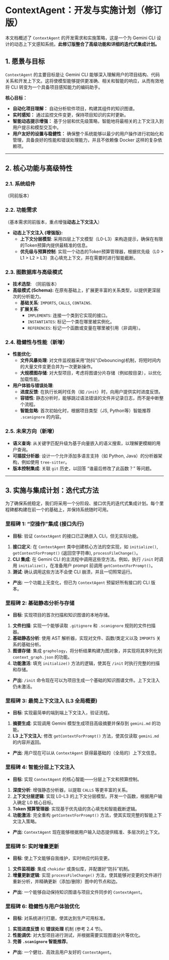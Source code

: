 # ContextAgent：开发与实施计划（修订版）

本文档概述了 `ContextAgent` 的开发需求和实施策略，这是一个为 Gemini CLI 设计的动态上下文感知系统。**此修订版整合了高级功能和详细的迭代式集成计划。**

## 1. 愿景与目标

`ContextAgent` 的主要目标是让 Gemini CLI 能够深入理解用户的项目结构、代码关系和开发上下文。这将使模型能够提供更准确、相关和智能的响应，从而有效地将 CLI 转变为一个具备项目感知能力的编码助手。

**核心目标：**

-   **自动化项目理解：** 自动分析软件项目，构建其组件的知识图谱。
-   **实时感知：** 通过监控文件变更，保持项目知识的实时更新。
-   **智能动态提示增强：** 基于分层和优先级策略，智能地将最相关的上下文注入到用户提示和模型交互中。
-   **用户友好的设置与稳健性：** 确保整个系统能够以最少的用户操作进行初始化和管理，具备良好的性能和错误处理能力，并且不依赖像 Docker 这样的复杂依赖项。

---

## 2. 核心功能与高级特性

### 2.1. 系统组件

（同前版本）

### 2.2. 功能需求

（基本需求同前版本，重点增强**动态上下文注入**）

-   **动态上下文注入 (增强版):**
    -   **上下文分层模型**: 采用四层上下文模型（L0-L3）来构造提示，确保在有限的Token预算内提供最精准的信息。
    -   **优先级与预算控制**: 实现一个动态的Token预算管理器，根据优先级（L0 > L1 > L2 > L3）贪心填充上下文，并在需要时进行智能截断。

### 2.3. 图数据库与高级模式

-   **技术选型**: （同前版本）
-   **高级模式 (Schema):** 在原有基础上，扩展更丰富的关系类型，以提供更深层次的分析能力。
    -   **基础关系**: `IMPORTS`, `CALLS`, `CONTAINS`.
    -   **扩展关系**:
        -   `IMPLEMENTS`: 连接一个类到它实现的接口。
        -   `INSTANTIATES`: 标记一个类在哪里被实例化。
        -   `REFERENCES`: 标记一个函数或变量在哪里被引用（非调用）。

### 2.4. 稳健性与性能（新增）

-   **性能优化**:
    -   **文件风暴处理**: 对文件监视器采用“防抖”(Debouncing)机制，将短时间内的大量文件变更合并为一次更新操作。
    -   **大规模图存储**: 对大型项目，考虑将图谱分片存储（例如按目录），以优化加载性能。
-   **用户体验与错误处理**:
    -   **进度反馈**: 在执行长耗时任务（如 `/init`）时，向用户提供实时进度反馈。
    -   **容错性**: 静态分析时，能够跳过语法错误的文件并记录日志，而不是中断整个流程。
    -   **智能忽略**: 首次初始化时，根据项目类型（JS, Python等）智能推荐 `.scanignore` 的内容。

### 2.5. 未来方向（新增）

-   **语义查询**: 从关键字匹配升级为基于向量嵌入的语义搜索，以理解更模糊的用户查询。
-   **可插拔分析器**: 设计一个允许添加多语言支持（如 Python, Java）的分析器架构，例如使用 `tree-sitter`。
-   **版本控制集成**: 关联 `git` 历史，以回答 “谁最后修改了此函数？” 等问题。

---

## 3. 实施与集成计划：迭代式方法

为了确保系统稳定，我们将采用一个分阶段、接口优先的迭代式集成计划。每个里程碑都构建在前一个的基础上，并保持系统随时可用。

### 里程碑 1: “空操作”集成 (接口先行)

* **目标**: 验证 `ContextAgent` 的接口已正确嵌入 CLI，但无实际功能。
1.  **接口定义**: 在 `ContextAgent` 类中创建核心方法的空实现，如 `initialize()`, `getContextForPrompt()` (返回空字符串), `processFileChange()`。
2.  **CLI 集成**: 在 Gemini CLI 的主流程中调用这些空方法。例如，执行 `/init` 时调用 `initialize()`，在准备用户 prompt 前调用 `getContextForPrompt()`。
3.  **测试**: 确认调用这些方法不会使 CLI 崩溃，并且一切照常运行。
* **产出**: 一个功能上无变化，但已为 `ContextAgent` 预留好所有接口的 CLI 版本。

### 里程碑 2: 基础静态分析与存储

* **目标**: 实现项目的首次扫描和知识图谱的本地存储。
1.  **文件扫描**: 实现一个能够读取 `.gitignore` 和 `.scanignore` 规则的文件扫描器。
2.  **基础静态分析**: 使用 AST 解析器，实现对文件、函数/类定义以及 `IMPORTS` 关系的基础分析。
3.  **图谱存储**: 集成 `graphology`，将分析结果构建为图对象，并实现将其序列化到 `context_graph.json` 的功能。
4.  **功能激活**: 填充 `initialize()` 方法的逻辑，使其在 `/init` 时执行完整的扫描和存储。
* **产出**: `/init` 命令现在可以为项目生成一个基础的知识图谱文件。上下文注入仍未激活。

### 里程碑 3: 最简上下文注入 (L3 全局概要)

* **目标**: 实现最简单的端到端上下文注入，验证流程。
1.  **摘要生成**: 实现调用 Gemini 模型生成项目高级摘要并保存到 `gemini.md` 的功能。
2.  **L3 上下文注入**: 修改 `getContextForPrompt()` 方法，使其仅读取 `gemini.md` 的内容并返回。
* **产出**: 用户现在可以从 `ContextAgent` 获得最基础的（全局的）上下文信息。

### 里程碑 4: 智能分层上下文注入

* **目标**: 实现 `ContextAgent` 的核心智能——分层上下文和预算控制。
1.  **深度分析**: 增强静态分析器，以提取 `CALLS` 等更丰富的关系。
2.  **上下文分层逻辑**: 实现 L0-L3 的上下文分层模型。开发一个函数，根据用户输入确定 L0 核心目标。
3.  **Token 预算管理器**: 实现基于优先级的贪心填充和智能截断逻辑。
4.  **功能激活**: 完全重构 `getContextForPrompt()` 方法，使其实现完整的智能上下文注入策略。
* **产出**: `ContextAgent` 现在能够根据用户输入动态提供精准、多层次的上下文。

### 里程碑 5: 实时增量更新

* **目标**: 使上下文能够自我维护，实时响应代码变更。
1.  **文件监视器**: 集成 `chokidar` 或类似库，并配置好“防抖”机制。
2.  **增量更新逻辑**: 实现 `processFileChange()` 方法，使其能够对变更的文件进行重新分析，并精确更新（添加/删除）图中的节点和边。
* **产出**: 一个能够自动保持知识图谱与项目文件同步的 `ContextAgent`。

### 里程碑 6: 稳健性与用户体验优化

* **目标**: 对系统进行打磨，使其达到生产可用标准。
1.  **实现进度反馈** 和 **错误处理** 机制 (参考 2.4 节)。
2.  **性能调优**: 对大型项目进行测试，并根据需要实现图谱分片等优化。
3.  **完善 `.scanignore` 智能推荐**。
* **产出**: 一个健壮、高效且用户友好的 `ContextAgent`。 